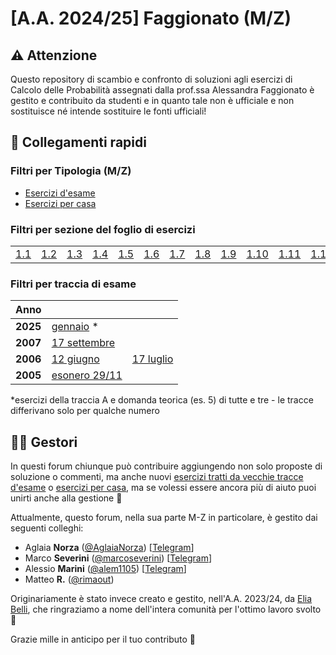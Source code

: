 # [A.A. 2024/25] Faggionato (M/Z)

## ⚠️ Attenzione

Questo repository di scambio e confronto di soluzioni agli esercizi di Calcolo delle Probabilità assegnati dalla prof.ssa Alessandra Faggionato è gestito e contribuito da studenti e in quanto tale non è ufficiale e non sostituisce né intende sostituire le fonti ufficiali!

## 🔗 Collegamenti rapidi

### Filtri per Tipologia (M/Z)

- [Esercizi d'esame](../../../discussions/categories/esami-m-z)
- [Esercizi per casa](../../../discussions/categories/esercizi-m-z)

### Filtri per sezione del foglio di esercizi

|                                                                               | | | | | | | | | | | | | |
|-------------------------------------------------------------------------------|-|-|-|-|-|-|-|-|-|-|-|-|-|
| [1.1](../../../discussions?discussions_q=label%3A"[M-Z]+(2024%2F25)+sezione+1.1")  | [1.2](../../../discussions?discussions_q=label%3A"[M-Z]+(2024%2F25)+sezione+1.2")  |[1.3](../../../discussions?discussions_q=label%3A"[M-Z]+(2024%2F25)+sezione+1.3")  |[1.4](../../../discussions?discussions_q=label%3A"[M-Z]+(2024%2F25)+sezione+1.4")  |[1.5](../../../discussions?discussions_q=label%3A"[M-Z]+(2024%2F25)+sezione+1.5")  |[1.6](../../../discussions?discussions_q=label%3A"[M-Z]+(2024%2F25)+sezione+1.6")  |[1.7](../../../discussions?discussions_q=label%3A"[M-Z]+(2024%2F25)+sezione+1.7") |[1.8](../../../discussions?discussions_q=label%3A"[M-Z]+(2024%2F25)+sezione+1.8") |[1.9](../../../discussions?discussions_q=label%3A"[M-Z]+(2024%2F25)+sezione+1.9") |[1.10](../../../discussions?discussions_q=label%3A"[M-Z]+(2024%2F25)+sezione+1.10") |[1.11](../../../discussions?discussions_q=label%3A"[M-Z]+(2024%2F25)+sezione+1.11") | [1.12](../../../discussions?discussions_q=label%3A"[M-Z]+(2024%2F25)+sezione+1.12") |  [1.13](../../../discussions?discussions_q=label%3A"[M-Z]+(2024%2F25)+sezione+1.13") |  [1.15](../../../discussions?discussions_q=label%3A"[M-Z]+(2024%2F25)+sezione+1.15") |

### Filtri per traccia di esame
| Anno      |                                                                                    |     |
|-----------|------------------------------------------------------------------------------------| --- |
| **2025** | [gennaio](../../../discussions?discussions_q=label%3A"15+gennaio+2025+[M-Z]") *|
| **2007** | [17 settembre](../../../discussions?discussions_q=label%3A"17+settembre+2007+[M-Z]") |
| **2006** | [12 giugno](../../../discussions?discussions_q=label%3A"12+giugno+2006+[M-Z]") | [17 luglio](../../../discussions?discussions_q=label%3A"17+luglio+2006+[M-Z]") |
| **2005** | [esonero 29/11](../../../discussions?discussions_q=label%3A"29+novembre+2005+[M-Z]") |   |

*esercizi della traccia A e domanda teorica (es. 5) di tutte e tre - le tracce differivano solo per qualche numero

## 👷‍♀️ Gestori

In questi forum chiunque può contribuire aggiungendo non solo proposte di soluzione o commenti, ma anche nuovi [esercizi tratti da vecchie tracce d'esame](../../../discussions/new?category=esami-m-z) o [esercizi per casa](../../../discussions/new?category=esercizi-m-z), ma se volessi essere ancora più di aiuto puoi unirti anche alla gestione 🙂

Attualmente, questo forum, nella sua parte M-Z in particolare, è gestito dai seguenti colleghi:
- Aglaia **Norza** ([@AglaiaNorza](https://github.com/aglaianorza)) [[Telegram](https://t.me/aglaianorza)]
- Marco **Severini** ([@marcoseverini](https://github.com/marcoseverini)) [[Telegram](https://t.me/severoga)]
- Alessio **Marini** ([@alem1105](https://github.com/alem1105)) [[Telegram](https://t.me/alem1153)]
- Matteo **R.** ([@rimaout](https://github.com/rimaout))

Originariamente è stato invece creato e gestito, nell'A.A. 2023/24, da [Elia Belli](https://github.com/Elia-Belli), che ringraziamo a nome dell'intera comunità per l'ottimo lavoro svolto 💪

Grazie mille in anticipo per il tuo contributo 🙌
